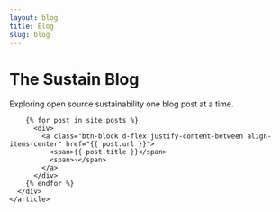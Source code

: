 ```yaml
---
layout: blog
title: Blog
slug: blog
---
```


<h1 class="h2 text-center mb-4">The Sustain Blog</h1>

<section class="py-5">
  <div class="container">
    <article class="row">
      <div class="col-lg-8 mx-auto">
        <p class="mb-4">Exploring open source sustainability one blog post at a time.</p>

        {% for post in site.posts %}
          <div>
            <a class="btn-block d-flex justify-content-between align-items-center" href="{{ post.url }}">
              <span>{{ post.title }}</span>
              <span>›</span>
            </a>
          </div>
        {% endfor %}
      </div>
    </article>
  </div>
</section>